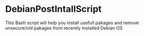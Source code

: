 # DebianPostIntallScript
This Bash script will help you install usefull pakages and remove unsecure/old pakages from recently installed Debian OS